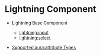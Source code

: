 # Lightning Component

* Lightning Base Component
  * [lightning:input](https://developer.salesforce.com/docs/atlas.en-us.lightning.meta/lightning/aura_compref_lightning_input.htm)
  * [lightning:select](https://developer.salesforce.com/docs/atlas.en-us.lightning.meta/lightning/aura_compref_lightning_select.htm)

* [Supported aura:attribute Types](https://developer.salesforce.com/docs/atlas.en-us.lightning.meta/lightning/ref_aura_attribute.htm)
